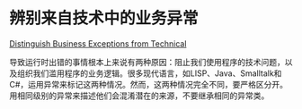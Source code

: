 # 辨别来自技术中的业务异常

[Distinguish Business Exceptions from Technical](https://97-things-every-x-should-know.gitbooks.io/97-things-every-programmer-should-know/content/en/thing_21/)

导致运行时出错的事情根本上来说有两种原因：阻止我们使用程序的技术问题，以及组织我们滥用程序的业务逻辑。很多现代语言，如LISP、Java、Smalltalk和C#，运用异常来标记这两种情况。然而，这两种情况完全不同，要严格区分开。用相同级别的异常来描述他们会混淆潜在的来源，不要继承相同的异常类。
